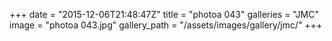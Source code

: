 +++
date = "2015-12-06T21:48:47Z"
title = "photoa 043"
galleries = "JMC"
image = "photoa 043.jpg"
gallery_path = "/assets/images/gallery/jmc/"
+++
